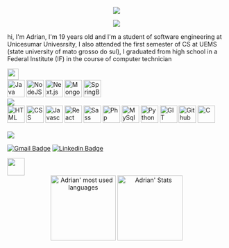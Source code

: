 <p align="center">
<img src="https://github.com/pinkglb/pinkglb/blob/main/Images/nova-palheta.png">
</p>

<p align="center" >
  <img src="https://github.com/pinkglb/pinkglb/blob/main/Icons/title.png"> 
</p>

hi, I'm Adrian, I'm 19 years old and I'm a student of software engineering at Unicesumar Univesrsity, I also attended the first semester of CS at UEMS (state university of mato grosso do sul), I graduated from high school in a Federal Institute (IF) in the course of computer technician

<img height = "26" src="https://github.com/pinkglb/pinkglb/blob/main/Images/learning.png">

<div>
  <img height="40" src='https://github.com/pinkglb/pinkglb/blob/main/Icons/icons8-logo-java-coffee-cup-50.png' alt="Java">
  <img height="40" src='https://github.com/pinkglb/pinkglb/blob/main/Icons/icons8-node-js-48.png' alt="NodeJS">
  <img height="40" src='https://github.com/pinkglb/pinkglb/blob/main/Icons/next-js.256x256 (1).png' alt="Next.js">
  <img height="40" src='https://github.com/pinkglb/pinkglb/blob/main/Icons/mongodb-svgrepo-com-svg (1).png' alt="MongoDB">
  <img height="40" src='https://github.com/pinkglb/pinkglb/blob/main/Icons/springboot (1).png' alt="SpringBoot">
</div>

<img src="https://github.com/pinkglb/pinkglb/blob/main/Images/lang%20n%20tools.png">

<div>
  <img height="40" src='https://github.com/pinkglb/pinkglb/blob/main/Icons/html5.png' alt="HTML">
  <img height="40" src='https://github.com/pinkglb/pinkglb/blob/main/Icons/css3.png' alt="CSS">
  <img height="40" src='https://github.com/pinkglb/pinkglb/blob/main/Icons/javascript.png' alt="Javascript">
  <img height="40" src='https://github.com/pinkglb/pinkglb/blob/main/Icons/icons8-nativo-de-reagir-48.png' alt="React">
  <img height="40" src='https://github.com/pinkglb/pinkglb/blob/main/Icons/sass.png' alt="Sass">
  <img height="40" src='https://github.com/pinkglb/pinkglb/blob/main/Icons/php.png' alt="Php">
  <img height="40" src='https://github.com/pinkglb/pinkglb/blob/main/Icons/icons8-logo-mysql.png' alt="MySql">
  <img height="40" src='https://github.com/pinkglb/pinkglb/blob/main/Icons/python.png' alt="Python">
  <img height="40" src='https://github.com/pinkglb/pinkglb/blob/main/Icons/git.png' alt="GIT">
  <img height="40" src='https://github.com/pinkglb/pinkglb/blob/main/Icons/github.png' alt="Github">
  <img height="40" src='https://github.com/pinkglb/pinkglb/blob/main/Icons/c.png' alt="C">
</div>

<br/>
<img src="https://github.com/pinkglb/pinkglb/blob/main/Images/contact.png">

[![Gmail Badge](https://img.shields.io/badge/Gmail-aeba89?style=for-the-badge&logo=gmail&logoColor=white&link=mailto:rebeccamanzi@gmail.com)](mailto:adriancosta1215@gmail.com)
[![Linkedin Badge](https://img.shields.io/badge/LinkedIn-aeba89?style=for-the-badge&logo=linkedin&logoColor=white&link=https://www.linkedin.com/in/rebeccamanzi/)](https://www.linkedin.com/in/adrian-quid%C3%A1-silvestre-costa-94bb12211/)

<img height = "40" src="https://github.com/pinkglb/pinkglb/blob/main/Images/stats.png">

<div align="center">
	<img height="150em" src="https://github-readme-stats.vercel.app/api/top-langs/?username=pinkglb&layout=compact&theme=202020-purple&bg_color=aeba89&hide_border=true&title_color=202020" alt="Adrian' most used languages" />
	<img height="150em" src="https://github-readme-stats.vercel.app/api?username=pinkglb&show_icons=true&count_private=true&theme=202020&bg_color=aeba89&hide_border=true&icon_color=202020&title_color=202020" alt="Adrian' Stats" />
</div>

